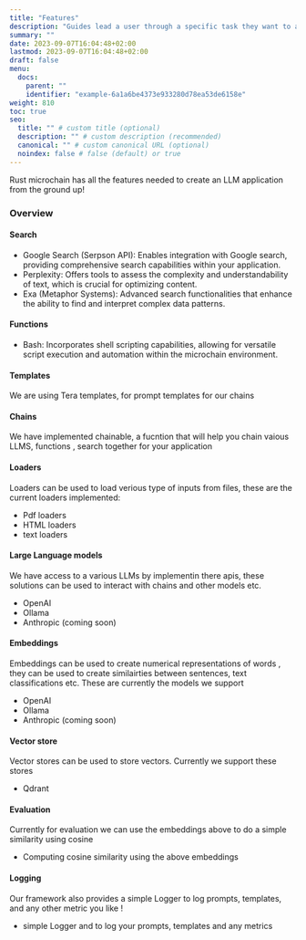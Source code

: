 ```yaml
---
title: "Features"
description: "Guides lead a user through a specific task they want to accomplish, often with a sequence of steps."
summary: ""
date: 2023-09-07T16:04:48+02:00
lastmod: 2023-09-07T16:04:48+02:00
draft: false
menu:
  docs:
    parent: ""
    identifier: "example-6a1a6be4373e933280d78ea53de6158e"
weight: 810
toc: true
seo:
  title: "" # custom title (optional)
  description: "" # custom description (recommended)
  canonical: "" # custom canonical URL (optional)
  noindex: false # false (default) or true
---
```


Rust microchain has all the features needed to create an LLM application from the ground up! 

### Overview


#### Search 

* Google Search (Serpson API): Enables integration with Google search, providing comprehensive search capabilities within your application.
* Perplexity: Offers tools to assess the complexity and understandability of text, which is crucial for optimizing content.
* Exa (Metaphor Systems): Advanced search functionalities that enhance the ability to find and interpret complex data patterns.


#### Functions 
* Bash: Incorporates shell scripting capabilities, allowing for versatile script execution and automation within the microchain environment.


#### Templates 
We are using Tera templates, for prompt templates for our chains 

#### Chains
We have implemented chainable, a fucntion that will help you chain vaious LLMS, functions , search together for your application

#### Loaders 
Loaders can be used to load verious type of inputs from files, these are the current loaders implemented:
* Pdf loaders 
* HTML loaders 
* text loaders

#### Large Language models
We have access to a various LLMs by implementin there apis, these solutions can be used to interact with chains and other models etc. 


* OpenAI
* Ollama 
* Anthropic (coming soon)


#### Embeddings 
Embeddings can be used to create numerical representations of words , they can be used to create similairties between sentences, text classifications etc. These are currently the models we support 
* OpenAI
* Ollama 
* Anthropic (coming soon)


#### Vector store 
Vector stores can be used to store vectors. Currently we support these stores 
* Qdrant 


#### Evaluation 
Currently for evaluation we can use the embeddings above to do a simple similarity using cosine 
* Computing cosine similarity using the above embeddings 

#### Logging 
Our framework also provides a simple Logger to log prompts, templates, and any other metric you like !
* simple Logger and to log your prompts, templates and any metrics  

